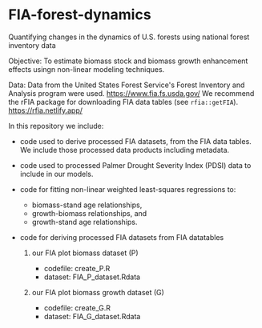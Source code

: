 # FIA-forest-dynamics

Quantifying changes in the dynamics of U.S. forests using national forest inventory data

Objective:  To estimate biomass stock and biomass growth enhancement effects usingn non-linear modeling techniques. 

Data:  Data from the United States Forest Service's Forest Inventory and Analysis program were used. https://www.fia.fs.usda.gov/
We recommend the rFIA package for downloading FIA data tables (see `rfia::getFIA`).  https://rfia.netlify.app/ 

In this repository we include: 
* code used to derive processed FIA datasets, from the FIA data tables.  We include those processed data products including metadata.
* code used to processed Palmer Drought Severity Index (PDSI) data to include in our models.
* code for fitting non-linear weighted least-squares regressions to: 
    - biomass-stand age relationships, 
    - growth-biomass relationships, and 
    - growth-stand age relationships.

* code for deriving processed FIA datasets from FIA datatables
    1.  our FIA plot biomass dataset (P)
        - codefile: create_P.R
        - dataset: FIA_P_dataset.Rdata
    
    2. our FIA plot biomass growth dataset (G)
        - codefile: create_G.R
        - dataset: FIA_G_dataset.Rdata
